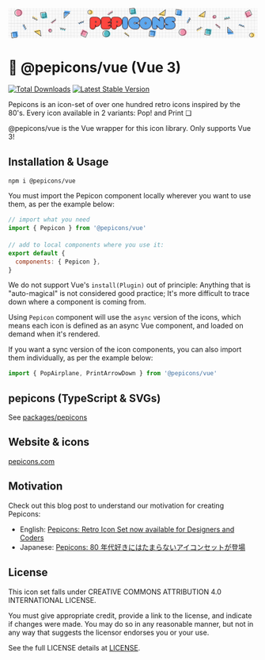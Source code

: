 ![hero](https://github.com/CyCraft/pepicons/raw/dev/media/pepicons-hero.png?raw=true)

# 🥤 @pepicons/vue (Vue 3)

<a href="https://www.npmjs.com/package/@pepicons/vue"><img src="https://img.shields.io/npm/v/@pepicons/vue.svg" alt="Total Downloads"></a>
<a href="https://www.npmjs.com/package/@pepicons/vue"><img src="https://img.shields.io/npm/dw/@pepicons/vue.svg" alt="Latest Stable Version"></a>

Pepicons is an icon-set of over one hundred retro icons inspired by the 80's.
Every icon available in 2 variants: Pop! and Print ❏

@pepicons/vue is the Vue wrapper for this icon library. Only supports Vue 3!

## Installation & Usage

```
npm i @pepicons/vue
```

You must import the Pepicon component locally wherever you want to use them, as per the example below:

```js
// import what you need
import { Pepicon } from '@pepicons/vue'

// add to local components where you use it:
export default {
  components: { Pepicon },
}
```

We do not support Vue's `install(Plugin)` out of principle: Anything that is "auto-magical" is not considered good practice; It's more difficult to trace down where a component is coming from.

Using `Pepicon` component will use the `async` version of the icons, which means each icon is defined as an async Vue component, and loaded on demand when it's rendered.

If you want a sync version of the icon components, you can also import them individually, as per the example below:

```js
import { PopAirplane, PrintArrowDown } from '@pepicons/vue'
```

## pepicons (TypeScript & SVGs)

See [packages/pepicons](/packages/pepicons)

## Website & icons

[pepicons.com](https://pepicons.com)

## Motivation

Check out this blog post to understand our motivation for creating Pepicons:

- English: [Pepicons: Retro Icon Set now available for Designers and Coders](https://lucaban.medium.com/pepicons-retro-icon-set-now-available-for-designers-and-coders-40db866a7460)
- Japanese: [Pepicons: 80 年代好きにはたまらないアイコンセットが登場](https://lucaban.medium.com/pepicons-80年代好きにはたまらないアイコンセットが登場-6e417dcf4a7f)

## License

This icon set falls under CREATIVE COMMONS ATTRIBUTION 4.0 INTERNATIONAL LICENSE.

You must give appropriate credit, provide a link to the license, and indicate if changes were made. You may do so in any reasonable manner, but not in any way that suggests the licensor endorses you or your use.

See the full LICENSE details at [LICENSE](LICENSE).
